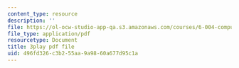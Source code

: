 ```yaml
---
content_type: resource
description: ''
file: https://ol-ocw-studio-app-qa.s3.amazonaws.com/courses/6-004-computation-structures-spring-2017/496fd326c3b255aa9a9860a677d95c1a_Teo5DweypWU.pdf
file_type: application/pdf
resourcetype: Document
title: 3play pdf file
uid: 496fd326-c3b2-55aa-9a98-60a677d95c1a
---
```

